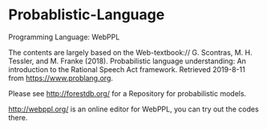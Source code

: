 # Probablistic-Language

Programming Language: WebPPL

The contents are largely based on the Web-textbook://
G. Scontras, M. H. Tessler, and M. Franke (2018). Probabilistic language understanding: An introduction to the Rational Speech Act framework. Retrieved 2019-8-11 from https://www.problang.org.

Please see http://forestdb.org/ for a Repository for probabilistic models.

http://webppl.org/ is an online editor for WebPPL, you can try out the codes there.
